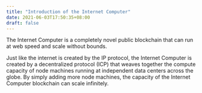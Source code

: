 ```yaml
---
title: "Introduction of the Internet Computer"
date: 2021-06-03T17:50:35+08:00
draft: false
---
```


The Internet Computer is a completely novel public blockchain that can run at web speed and scale without bounds.

Just like the internet is created by the IP protocol, the Internet Computer is created by a decentralized protocol (ICP) that weaves together the compute capacity of node machines running at independent data centers across the globe. By simply adding more node machines, the capacity of the Internet Computer blockchain can scale infinitely.

